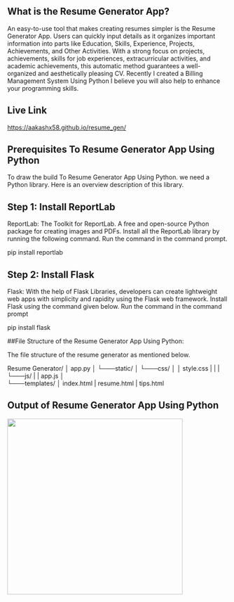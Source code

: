 ## What is the Resume Generator App?
An easy-to-use tool that makes creating resumes simpler is the Resume Generator App. Users can quickly input details as it organizes important information into parts like Education, Skills, Experience, Projects, Achievements, and Other Activities. With a strong focus on projects, achievements, skills for job experiences, extracurricular activities, and academic achievements, this automatic method guarantees a well-organized and aesthetically pleasing CV. Recently I created a Billing Management System Using Python I believe you will also help to enhance your programming skills.

## Live Link
https://aakashx58.github.io/resume_gen/

## Prerequisites To Resume Generator App Using Python
To draw the build To Resume Generator App Using Python. we need a Python library. Here is an overview description of this library.  

## Step 1: Install ReportLab
ReportLab: The Toolkit for ReportLab. A free and open-source Python package for creating images and PDFs. Install all the ReportLab library by running the following command. Run the command in the command prompt.

  pip install reportlab

## Step 2: Install Flask

Flask: With the help of Flask Libraries, developers can create lightweight web apps with simplicity and rapidity using the Flask web framework. Install Flask using the command given below. Run the command in the command prompt

  pip install flask

##File Structure of the Resume Generator App Using Python:

The file structure of the resume generator as mentioned below.

Resume Generator/
│   app.py
│
└───static/
│   └───css/
│       │   style.css
|       |
|       └───js/ 
|            |  app.js 
│   
└───templates/
     │   index.html
     |   resume.html
     |   tips.html

## Output of Resume Generator App Using Python

<img height="400" src="https://github.com/aakashx58/resume_gen/assets/106716824/aaab49fd-84a4-4e11-84d7-fa549c81bf98">

